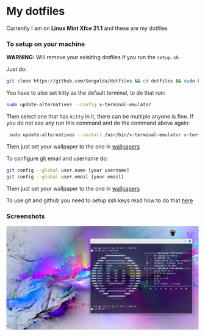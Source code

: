 # My dotfiles
Currently I am on **Linux Mint Xfce 21.1** and these are my dotfiles

### To setup on your machine 
**WARNING:** Will remove your exisiting dotfiles if you run the `setup.sh`

Just do:
```bash
git clone https://github.com/Sengolda/dotfiles && cd dotfiles && sudo bash setup.sh
```

You have to also set kitty as the default terminal, to do that run:

```bash
sudo update-alternatives --config x-terminal-emulator
```
Then select one that has `kitty` in it, there can be multiple anyone is fine.
If you do not see any run this command and do the command above again:
```bash
 sudo update-alternatives --install /usr/bin/x-terminal-emulator x-terminal-emulator /usr/local/bin/kitty 50
```

Then just set your wallpaper to the one in [wallpapers](wallpapers/vibrant-05.jpg)


To configure git email and username do:
```bash
git config --global user.name [your username]
git config --global user.email [your email]
```

Then just set your wallpaper to the one in [wallpapers](wallpapers/vibrant-05.jpg)

To use git and github you need to setup ssh keys read how to do that [here](https://www.freecodecamp.org/news/git-ssh-how-to/)


### Screenshots
![image](screenshot.png)
